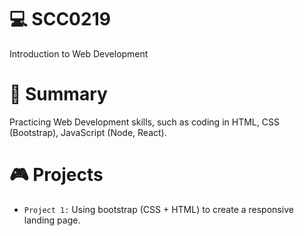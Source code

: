 # 💻 SCC0219

Introduction to Web Development

# 📖 Summary

Practicing Web Development skills, such as coding in HTML, CSS (Bootstrap), JavaScript (Node, React).

# 🎮 Projects

- `Project 1:` Using bootstrap (CSS + HTML) to create a responsive landing page.